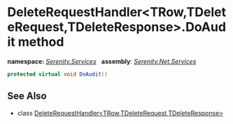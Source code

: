 # DeleteRequestHandler&lt;TRow,TDeleteRequest,TDeleteResponse&gt;.DoAudit method
**namespace:** *[Serenity.Services](../../README.md#serenity.services-namespace)*   **assembly**: *[Serenity.Net.Services](../../README.md)*

```csharp
protected virtual void DoAudit()
```

## See Also

* class [DeleteRequestHandler&lt;TRow,TDeleteRequest,TDeleteResponse&gt;](../DeleteRequestHandler-3.md)